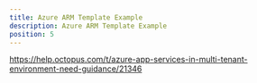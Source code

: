 ```yaml
---
title: Azure ARM Template Example
description: Azure ARM Template Example
position: 5
---
```


https://help.octopus.com/t/azure-app-services-in-multi-tenant-environment-need-guidance/21346

